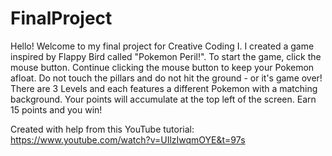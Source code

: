 # FinalProject

Hello! Welcome to my final project for Creative Coding I.
I created a game inspired by Flappy Bird called "Pokemon Peril!".
To start the game, click the mouse button.
Continue clicking the mouse button to keep your Pokemon afloat.
Do not touch the pillars and do not hit the ground - or it's game over!
There are 3 Levels and each features a different Pokemon with a matching background.
Your points will accumulate at the top left of the screen.
Earn 15 points and you win!


Created with help from this YouTube tutorial: https://www.youtube.com/watch?v=UIlzIwqmOYE&t=97s
